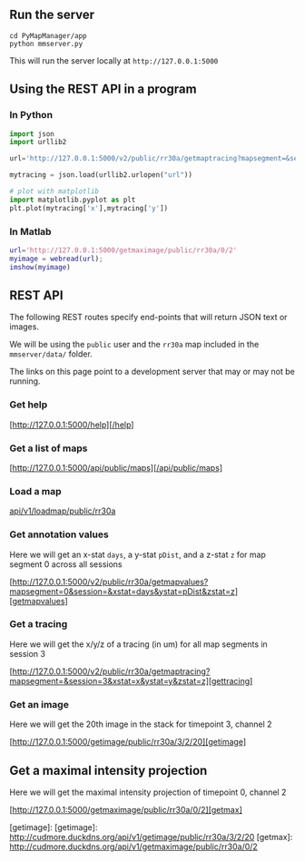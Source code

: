 ## Run the server

```
cd PyMapManager/app
python mmserver.py
```

This will run the server locally at `http://127.0.0.1:5000`

## Using the REST API in a program

### In Python

```python
import json
import urllib2

url='http://127.0.0.1:5000/v2/public/rr30a/getmaptracing?mapsegment=&session=3&xstat=x&ystat=y&zstat=z'

mytracing = json.load(urllib2.urlopen("url"))

# plot with matplotlib
import matplotlib.pyplot as plt
plt.plot(mytracing['x'],mytracing['y'])
```

### In Matlab

```matlab
url='http://127.0.0.1:5000/getmaximage/public/rr30a/0/2'
myimage = webread(url);
imshow(myimage)
```

## REST API

The following REST routes specify end-points that will return JSON text or images. 

We will be using the `public` user and the `rr30a` map included in the `mmserver/data/` folder.

The links on this page point to a development server that may or may not be running.

### Get help

[http://127.0.0.1:5000/help][/help]
	
### Get a list of maps

[http://127.0.0.1:5000/api/public/maps][/api/public/maps]
	
### Load a map

[api/v1/loadmap/public/rr30a][/loadmap/public/rr30a]
	
### Get annotation values

Here we will get an x-stat `days`, a y-stat `pDist`, and a z-stat `z` for map segment 0 across all sessions

[http://127.0.0.1:5000/v2/public/rr30a/getmapvalues?mapsegment=0&session=&xstat=days&ystat=pDist&zstat=z][getmapvalues]
	
	
### Get a tracing

Here we will get the x/y/z of a tracing (in um) for all map segments in session 3

[http://127.0.0.1:5000/v2/public/rr30a/getmaptracing?mapsegment=&session=3&xstat=x&ystat=y&zstat=z][gettracing]

### Get an image

Here we will get the 20th image in the stack for timepoint 3, channel 2

[http://127.0.0.1:5000/getimage/public/rr30a/3/2/20][getimage]
	
## Get a maximal intensity projection

Here we will get the maximal intensity projection of timepoint 0, channel 2

[http://127.0.0.1:5000/getmaximage/public/rr30a/0/2][getmax]
	


[/help]: http://cudmore.duckdns.org/help
[/api/public/maps]: http://cudmore.duckdns.org/api/v1/maplist/public
[/loadmap/public/rr30a]: http://cudmore.duckdns.org/api/v1/loadmap/public/rr30a
[getmapvalues]: http://cudmore.duckdns.org/api/v1/getmapvalues/public/rr30a?mapsegment=0&session=&xstat=days&ystat=pDist&zstat=z
[gettracing]: http://cudmore.duckdns.org/api/v1/getmaptracing/public/rr30a?mapsegment=&session=3&xstat=x&ystat=y&zstat=z
[getimage]:
[getimage]: http://cudmore.duckdns.org/api/v1/getimage/public/rr30a/3/2/20
[getmax]: http://cudmore.duckdns.org/api/v1/getmaximage/public/rr30a/0/2
